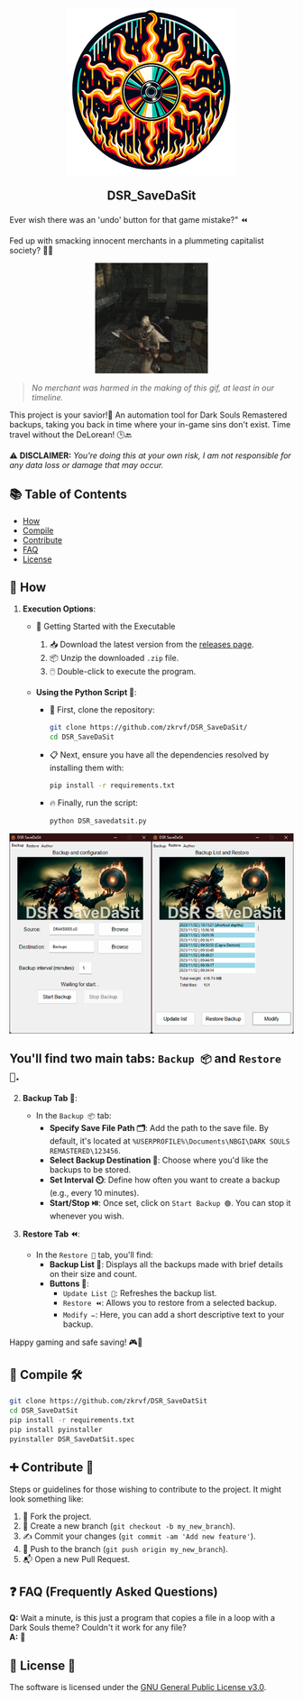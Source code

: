 <h2 align="center">
<img src="src/logo.png" style="vertical-align: bottom">
  
DSR_SaveDaSit
</h2>

Ever wish there was an 'undo' button for that game mistake?" ⏪ 

Fed up with smacking innocent merchants in a plummeting capitalist society? 🤷‍♂️ 

<div align="center">
  <img src="src/hit.gif" width="200" />
</div>

> _No merchant was harmed in the making of this gif, at least in our timeline._

This project is your savior!🚀 
An automation tool for Dark Souls Remastered backups, taking you back in time where your in-game sins don't exist. Time travel without the DeLorean! 🕒🔙

⚠️ **DISCLAIMER:** _You're doing this at your own risk, I am not responsible for any data loss or damage that may occur._

## 📚 Table of Contents

- [How](#-How)
- [Compile](#-compile-%EF%B8%8F)
- [Contribute](#-Contribute)
- [FAQ](#-faq-frequently-asked-questions)
- [License](#-License-)

## 📖 How

1. **Execution Options**:
   - 🚀 Getting Started with the Executable
     1. 📥 Download the latest version from the [releases page](https://github.com/zkrvf/DSR_SaveDaSit/releases).
     2. 📦 Unzip the downloaded `.zip` file.
     3. 🖱️ Double-click to execute the program.

   - **Using the Python Script 🐍**:
     - 🚀 First, clone the repository:
       ```bash
       git clone https://github.com/zkrvf/DSR_SaveDaSit/
       cd DSR_SaveDaSit
       ```
     - 📋 Next, ensure you have all the dependencies resolved by installing them with:
       ```bash
       pip install -r requirements.txt
       ```
     - 🔥 Finally, run the script:
       ```bash
       python DSR_savedatsit.py
       ```

<div align="center">
  <img src="src/gui.png" />
</div>

## You'll find two main tabs: `Backup 📦` and `Restore 🔄`.
2. **Backup Tab 🔄**:
   - In the `Backup 📦` tab:
     - **Specify Save File Path 🗂️**: Add the path to the save file. By default, it's located at `%USERPROFILE%\Documents\NBGI\DARK SOULS REMASTERED\123456`.
     - **Select Backup Destination 📍**: Choose where you'd like the backups to be stored.
     - **Set Interval ⏲️**: Define how often you want to create a backup (e.g., every 10 minutes).
     - **Start/Stop ⏯️**: Once set, click on `Start Backup 🟢`. You can stop it whenever you wish.

4. **Restore Tab ⏪**:
   - In the `Restore 🔄` tab, you'll find:
     - **Backup List 📜**: Displays all the backups made with brief details on their size and count.
     - **Buttons 🔘**:
       - `Update List 🔄`: Refreshes the backup list.
       - `Restore ⏪`: Allows you to restore from a selected backup.
       - `Modify ✏️`: Here, you can add a short descriptive text to your backup.

Happy gaming and safe saving! 🎮💾

## 🔧 Compile 🛠️
```bash
git clone https://github.com/zkrvf/DSR_SaveDatSit
cd DSR_SaveDatSit
pip install -r requirements.txt
pip install pyinstaller
pyinstaller DSR_SaveDatSit.spec
```

## ➕ Contribute 🤝

Steps or guidelines for those wishing to contribute to the project. It might look something like:

1. 🍴 Fork the project.
2. 🌱 Create a new branch (`git checkout -b my_new_branch`).
3. ✍️ Commit your changes (`git commit -am 'Add new feature'`).
4. 🚀 Push to the branch (`git push origin my_new_branch`).
5. 📬 Open a new Pull Request.

## ❓ FAQ (Frequently Asked Questions)
**Q:** Wait a minute, is this just a program that copies a file in a loop with a Dark Souls theme? Couldn't it work for any file?  
**A:** 👀

## 📝 License 📜
The software is licensed under the [GNU General Public License v3.0](https://www.gnu.org/licenses/gpl-3.0.en.html).
